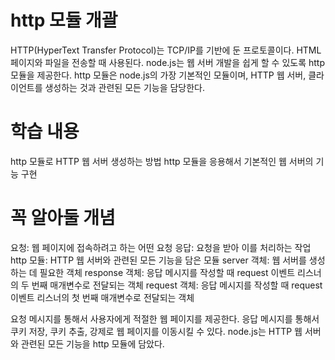 # http 모듈 개괄
HTTP(HyperText Transfer Protocol)는 TCP/IP를 기반에 둔 프로토콜이다. HTML 페이지와 파일을 전송할 때 사용된다.
node.js는 웹 서버 개발을 쉽게 할 수 있도록 http 모듈을 제공한다. http 모듈은 node.js의 가장 기본적인 모듈이며, HTTP 웹 서버, 클라이언트를 생성하는 것과 관련된 모든 기능을 담당한다. 

# 학습 내용
http 모듈로 HTTP 웹 서버 생성하는 방법
http 모듈을 응용해서 기본적인 웹 서버의 기능 구현

# 꼭 알아둘 개념
요청: 웹 페이지에 접속하려고 하는 어떤 요청
응답: 요청을 받아 이를 처리하는 작업
http 모듈: HTTP 웹 서버와 관련된 모든 기능을 담은 모듈
server 객체: 웹 서버를 생성하는 데 필요한 객체
response 객체: 응답 메시지를 작성할 때 request 이벤트 리스너의 두 번째 매개변수로 전달되는 객체
request 객체: 응답 메시지를 작성할 때 request 이벤트 리스너의 첫 번째 매개변수로 전달되는 객체

요청 메시지를 통해서 사용자에게 적절한 웹 페이지를 제공한다.
응답 메시지를 통해서 쿠키 저장, 쿠키 추출, 강제로 웹 페이지를 이동시킬 수 있다.
node.js는 HTTP 웹 서버와 관련된 모든 기능을 http 모듈에 담았다. 
